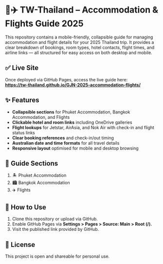 # 🏨✈️ TW-Thailand – Accommodation & Flights Guide 2025

This repository contains a mobile-friendly, collapsible guide for managing accommodation and flight details for your 2025 Thailand trip. It provides a clear breakdown of bookings, room types, hotel contacts, flight times, and airline links — all structured for easy access on both desktop and mobile.

## ✅ Live Site
Once deployed via GitHub Pages, access the live guide here:  
**https://tw-thailand.github.io/GJN-2025-accommodation-flights/**

## ✨ Features
- **Collapsible sections** for Phuket Accommodation, Bangkok Accommodation, and Flights  
- **Clickable hotel and room links** including OneDrive galleries  
- **Flight lookups** for Jetstar, AirAsia, and Nok Air with check-in and flight status links  
- **Clear booking references** and check-in/out timing  
- **Australian date and time formats** for all travel details  
- **Responsive layout** optimised for mobile and desktop browsing

## 📌 Guide Sections
1. 🏝️ Phuket Accommodation  
2. 🏙️ Bangkok Accommodation  
3. ✈️ Flights  

## 🔧 How to Use
1. Clone this repository or upload via GitHub.
2. Enable GitHub Pages via **Settings > Pages > Source: Main > Root (/).**
3. Visit the published link provided by GitHub.

## 📄 License
This project is open and shareable for personal use.
